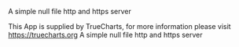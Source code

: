 A simple null file http and https server

This App is supplied by TrueCharts, for more information please visit https://truecharts.org
A simple null file http and https server
